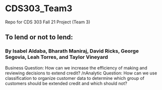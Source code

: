 # CDS303_Team3
Repo for CDS 303 Fall 21 Project (Team 3)

## To lend or not to lend:

### By Isabel Aldaba, Bharath Maniraj, David Ricks, George Segovia, Leah Torres, and Taylor Vineyard


Business Question: How can we increase the efficiency of making and reviewing decisions to extend credit? 
/nAnalytic Question: How can we use classification to organize customer data to determine which group of customers should be extended credit and which should not? 
